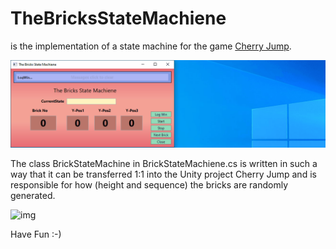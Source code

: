# TheBricksStateMachiene
is the implementation of a state machine for the game [Cherry Jump](http://cherryjump.de).

![img](https://github.com/uhwgmxorg/TheBricksStateMachiene/blob/master/Doc/77_1.gif)

The class BrickStateMachine in BrickStateMachiene.cs is written in such a way that it can be transferred 1:1 into the Unity project Cherry Jump and is responsible for how (height and sequence) the bricks are randomly generated.

![img](https://github.com/uhwgmxorg/TheBricksStateMachiene/blob/master/Doc/cherry_run_02.gif)

Have Fun :-)

